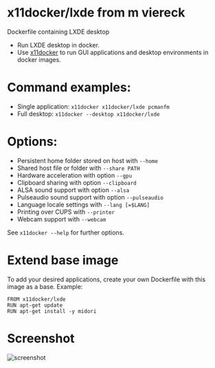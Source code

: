 # x11docker/lxde from m viereck

Dockerfile containing LXDE desktop
 - Run LXDE desktop in docker.
  - Use [x11docker](https://github.com/mviereck/x11docker) to run GUI applications and desktop environments in docker images. 

# Command examples: 
 - Single application: `x11docker x11docker/lxde pcmanfm`
 - Full desktop: `x11docker --desktop x11docker/lxde`

# Options:
 - Persistent home folder stored on host with   `--home`
 - Shared host file or folder with              `--share PATH`
 - Hardware acceleration with option            `--gpu`
 - Clipboard sharing with option                `--clipboard`
 - ALSA sound support with option               `--alsa`
 - Pulseaudio sound support with option         `--pulseaudio`
 - Language locale settings with                `--lang [=$LANG]`
 - Printing over CUPS with                      `--printer`
 - Webcam support with                          `--webcam`

See `x11docker --help` for further options.

# Extend base image
To add your desired applications, create your own Dockerfile with this image as a base. Example:
```
FROM x11docker/lxde
RUN apt-get update
RUN apt-get install -y midori
```

# Screenshot
![screenshot](https://raw.githubusercontent.com/mviereck/x11docker/screenshots/screenshot-lxde.png "lxde desktop running in Xephyr window using x11docker")
 

